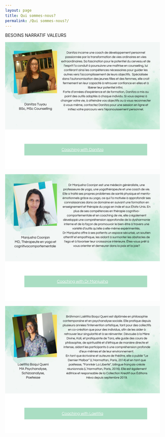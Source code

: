 ```yaml
---
layout: page
title: Qui sommes-nous?
permalink: /Qui sommes-nous?/
---
```

BESOINS
NARRATIF
VALEURS

![Danitza Tuyau](/assets/images/Danitza.png "Danitza Tuyau")
![Danitza Tuyau](/assets/images/DanitzaBanner.png "Danitza Tuyau")

![Dr Manjusha Coonjan](/assets/images/Manjusha.png "Dr Manjusha Coonjan")
![Dr Manjusha Coonjan](/assets/images/ManjushaBanner.png "Dr Manjusha Coonjan")

![Laetita Brahmani](/assets/images/Laetitia.png "Laetita Brahmani")
![Laetita Brahmani](/assets/images/LaetitiaBanner.png "Laetita Brahmani")








